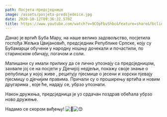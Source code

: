 ```yaml
---
path: Посјета-предсједнице
image: /assets/posjeta-predsjednice.jpg
date: 2020-10-12T09:36:22.570Z
title: https://www.youtube.com/watch?v=9COpFbvShbc&feature=share&fbclid=IwAR0VvpbYVYmzgYs5TAKF0bi7lS5V7gtJG7P73JblhNA8LB3RH4DIU5iPdK0
---
```

Данас је вртић Буба Мару, на наше велико задовољство, посјетила госпођа Жељка Цвијановић, предсједник Републике Српске, коју су Бубамарци обучени у народну ношњу дочекали и почастили, по старинском обичају, погачом и соли.

Малишани су имали прилику да се лично упознају са предсједницом, захвале јој се на посјети у Дјечијој недјељи, покажу своје знање о републици у којој живе , рецитују пјесмице о јесени и хорски пјевају пјесмицу о дјечијим правима. Причали су о проширењу вртића и новим другарима , које ће, надају се, убрзо упознати.

Након дружења, предсједница је уз срдачан поздрав обећала убрзо ново дружење.

Надамо се скором виђењу! ![🐞](https://static.xx.fbcdn.net/images/emoji.php/v9/tf9/1.5/16/1f41e.png)![😊](https://static.xx.fbcdn.net/images/emoji.php/v9/td8/1.5/16/1f60a.png)